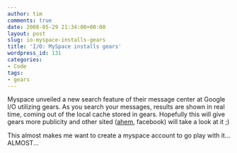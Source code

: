 ```yaml
---
author: tim
comments: true
date: 2008-05-29 21:34:00+00:00
layout: post
slug: io-myspace-installs-gears
title: 'I/O: MySpace installs gears'
wordpress_id: 131
categories:
- Code
tags:
- gears
---
```


Myspace unveiled a new search feature of their message center at Google I/O utilizing gears.  As you search your messages, results are shown in real time, coming out of the local cache stored in gears.  Hopefully this will give gears more publicity and other sited ([ahem](http://www.techcrunch.com/2008/05/28/myspace-shows-facebook-how-its-done-google-gears-to-power-messaging/), facebook) will take a look at it ;)  
  
This almost makes me want to create a myspace account to go play with it... ALMOST...
